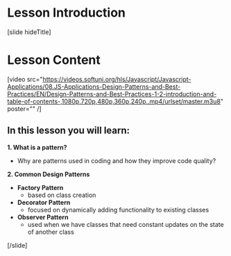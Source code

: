 # Lesson Introduction

[slide hideTitle]
# Lesson Content


[video src="https://videos.softuni.org/hls/Javascript/Javascript-Applications/08.JS-Applications-Design-Patterns-and-Best-Practices/EN/Design-Patterns-and-Best-Practices-1-2-introduction-and-table-of-contents-,1080p,720p,480p,360p,240p,.mp4/urlset/master.m3u8" poster="" /]

## In this lesson you will learn:

**1. What is a pattern?** 

- Why are patterns used in coding and how they improve code quality?

**2. Common Design Patterns**

- **Factory Pattern** 
   - based on class creation
- **Decorator Pattern**
   - focused on dynamically adding functionality to existing classes
- **Observer Pattern**
   - used when we have classes that need constant updates on the state of another class

[/slide]